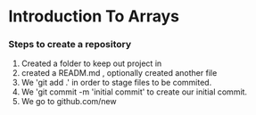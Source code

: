 # Introduction To Arrays

### Steps to create a repository

 1. Created a folder to keep out project in
 2. created a READM.md , optionally created another file
 3. We 'git add .' in order to stage files to be commited.
 4. We 'git commit -m 'initial commit' to create our initial commit. 
 5. We go to github.com/new 